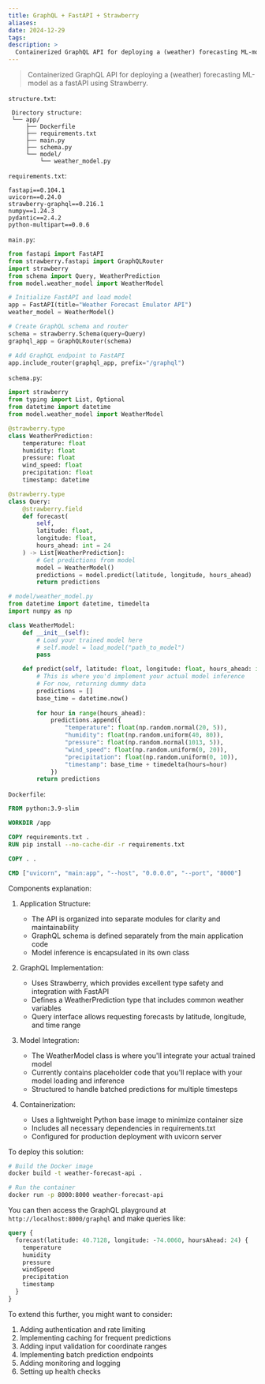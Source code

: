 ```yaml
---
title: GraphQL + FastAPI + Strawberry
aliases: 
date: 2024-12-29
tags: 
description: > 
  Containerized GraphQL API for deploying a (weather) forecasting ML-model as a fastAPI using Strawberry. 
---
```


> Containerized GraphQL API for deploying a (weather) forecasting ML-model as a fastAPI using Strawberry. 

`structure.txt`:
```
 Directory structure:
 └── app/
     ├── Dockerfile
     ├── requirements.txt
     ├── main.py
     ├── schema.py
     └── model/
         └── weather_model.py
```
`requirements.txt`:
```
fastapi==0.104.1
uvicorn==0.24.0
strawberry-graphql==0.216.1
numpy==1.24.3
pydantic==2.4.2
python-multipart==0.0.6
```
`main.py`:
```python
from fastapi import FastAPI
from strawberry.fastapi import GraphQLRouter
import strawberry
from schema import Query, WeatherPrediction
from model.weather_model import WeatherModel

# Initialize FastAPI and load model
app = FastAPI(title="Weather Forecast Emulator API")
weather_model = WeatherModel()

# Create GraphQL schema and router
schema = strawberry.Schema(query=Query)
graphql_app = GraphQLRouter(schema)

# Add GraphQL endpoint to FastAPI
app.include_router(graphql_app, prefix="/graphql")
```
`schema.py`:
```python
import strawberry
from typing import List, Optional
from datetime import datetime
from model.weather_model import WeatherModel

@strawberry.type
class WeatherPrediction:
    temperature: float
    humidity: float
    pressure: float
    wind_speed: float
    precipitation: float
    timestamp: datetime

@strawberry.type
class Query:
    @strawberry.field
    def forecast(
        self, 
        latitude: float, 
        longitude: float, 
        hours_ahead: int = 24
    ) -> List[WeatherPrediction]:
        # Get predictions from model
        model = WeatherModel()
        predictions = model.predict(latitude, longitude, hours_ahead)
        return predictions
```
```python
# model/weather_model.py
from datetime import datetime, timedelta
import numpy as np

class WeatherModel:
    def __init__(self):
        # Load your trained model here
        # self.model = load_model("path_to_model")
        pass

    def predict(self, latitude: float, longitude: float, hours_ahead: int) -> list:
        # This is where you'd implement your actual model inference
        # For now, returning dummy data
        predictions = []
        base_time = datetime.now()
        
        for hour in range(hours_ahead):
            predictions.append({
                "temperature": float(np.random.normal(20, 5)),
                "humidity": float(np.random.uniform(40, 80)),
                "pressure": float(np.random.normal(1013, 5)),
                "wind_speed": float(np.random.uniform(0, 20)),
                "precipitation": float(np.random.uniform(0, 10)),
                "timestamp": base_time + timedelta(hours=hour)
            })
        return predictions
```
`Dockerfile`:
```Dockerfile
FROM python:3.9-slim

WORKDIR /app

COPY requirements.txt .
RUN pip install --no-cache-dir -r requirements.txt

COPY . .

CMD ["uvicorn", "main:app", "--host", "0.0.0.0", "--port", "8000"]

```

Components explanation:

1. Application Structure:
   - The API is organized into separate modules for clarity and maintainability
   - GraphQL schema is defined separately from the main application code
   - Model inference is encapsulated in its own class

2. GraphQL Implementation:
   - Uses Strawberry, which provides excellent type safety and integration with FastAPI
   - Defines a WeatherPrediction type that includes common weather variables
   - Query interface allows requesting forecasts by latitude, longitude, and time range

3. Model Integration:
   - The WeatherModel class is where you'll integrate your actual trained model
   - Currently contains placeholder code that you'll replace with your model loading and inference
   - Structured to handle batched predictions for multiple timesteps

4. Containerization:
   - Uses a lightweight Python base image to minimize container size
   - Includes all necessary dependencies in requirements.txt
   - Configured for production deployment with uvicorn server

To deploy this solution:

```bash
# Build the Docker image
docker build -t weather-forecast-api .

# Run the container
docker run -p 8000:8000 weather-forecast-api
```

You can then access the GraphQL playground at `http://localhost:8000/graphql` and make queries like:

```graphql
query {
  forecast(latitude: 40.7128, longitude: -74.0060, hoursAhead: 24) {
    temperature
    humidity
    pressure
    windSpeed
    precipitation
    timestamp
  }
}
```

To extend this further, you might want to consider:

1. Adding authentication and rate limiting
2. Implementing caching for frequent predictions
3. Adding input validation for coordinate ranges
4. Implementing batch prediction endpoints
5. Adding monitoring and logging
6. Setting up health checks

